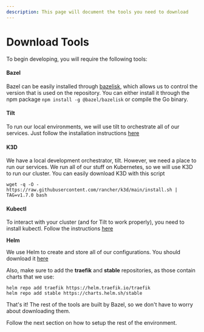 ```yaml
---
description: This page will document the tools you need to download
---
```


# Download Tools

To begin developing, you will require the following tools:

#### Bazel

Bazel can be easily installed through [bazelisk](https://www.npmjs.com/package/@bazel/bazelisk), which allows us to control the version that is used on the repository. You can either install it through the npm package `npm install -g @bazel/bazelisk` or compile the Go binary.

#### Tilt

To run our local environments, we will use tilt to orchestrate all of our services. Just follow the installation instructions [here](https://docs.tilt.dev/install.html)

#### K3D

We have a local development orchestrator, tilt. However, we need a place to run our services. We run all of our stuff on Kubernetes, so we will use K3D to run our cluster. You can easily download K3D with this script

```text
wget -q -O - https://raw.githubusercontent.com/rancher/k3d/main/install.sh | TAG=v1.7.0 bash
```

#### Kubectl

To interact with your cluster \(and for Tilt to work properly\), you need to install kubectl. Follow the instructions [here](https://kubernetes.io/docs/tasks/tools/install-kubectl/)

**Helm**

We use Helm to create and store all of our configurations. You should download it [here](https://helm.sh/docs/intro/install/)

Also, make sure to add the **traefik** and **stable** repositories, as those contain charts that we use:

```text
helm repo add traefik https://helm.traefik.io/traefik
helm repo add stable https://charts.helm.sh/stable
```

That's it! The rest of the tools are built by Bazel, so we don't have to worry about downloading them.

Follow the next section on how to setup the rest of the environment.
